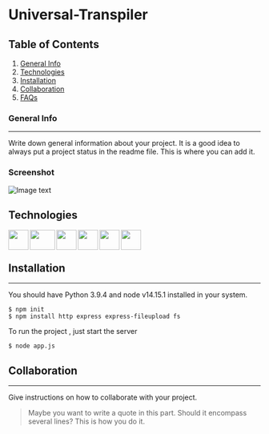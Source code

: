 # Universal-Transpiler
## Table of Contents
1. [General Info](#general-info)
2. [Technologies](#technologies)
3. [Installation](#installation)
4. [Collaboration](#collaboration)
5. [FAQs](#faqs)
### General Info
***
Write down general information about your project. It is a good idea to always put a project status in the readme file. This is where you can add it. 
### Screenshot
![Image text](https://www.united-internet.de/fileadmin/user_upload/Brands/Downloads/Logo_IONOS_by.jpg)
## Technologies

<img src="https://github.com/tejas0207/Universal-Transpiler/blob/main/readme%20images/vscodeimage.png" width="40" height="40" align="left"> 
<img src="https://github.com/tejas0207/Universal-Transpiler/blob/main/readme%20images/cssimage.jpg" width="50" height="40" align="left">
<img src="https://github.com/tejas0207/Universal-Transpiler/blob/main/readme%20images/htmlimage.png" width="40" height="40" align="left">
<img src="https://github.com/tejas0207/Universal-Transpiler/blob/main/readme%20images/nodeimage.png" width="40" height="40" align="left">
<a href=https://www.python.org><img src="https://github.com/tejas0207/Universal-Transpiler/blob/main/readme%20images/pythonimage.jpg" width="40" height="40" align="left"><a/>
<img src="https://github.com/tejas0207/Universal-Transpiler/blob/main/readme%20images/shellscriptingimage.jpg" width="40" height="40" align="left">
<br />
<br />

## Installation
***
You should have Python 3.9.4 and node v14.15.1 installed in your system.
```
$ npm init
$ npm install http express express-fileupload fs

```
To run the project , just start the server
```
$ node app.js

```
## Collaboration
***
Give instructions on how to collaborate with your project.
> Maybe you want to write a quote in this part. 
> Should it encompass several lines?
> This is how you do it.

